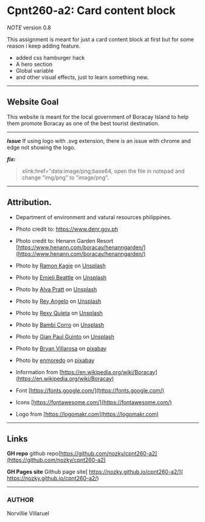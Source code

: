 

# Cpnt260-a2: Card content block

_NOTE_
version 0.8

This assignment is meant for just a card content block at first but for some reason i keep adding feature.
  - added css hamburger hack
  - A hero section
  - Global variable
  - and other visual effects, just to learn something new.

---
## Website Goal ##
This website is meant for the local government of Boracay Island to help them promote Boracay as one of the best tourist destination.

---
***Issue***
If using logo with .svg extension, there is an issue with chrome and edge not showing the logo. 

***_fix:_***

>xlink:href="data:image/png;base64,
open the file in notepad and change  "img/png" to "image/png".


---
## Attribution. ##
  - Department of environment and vatural resources philippines.
  - Photo credit to: https://www.denr.gov.ph
  - Photo credit to: Henann Garden Resort [https://www.henann.com/boracay/henanngarden/](https://www.henann.com/boracay/henanngarden/)

- Photo by [Ramon Kagie](https://unsplash.com/@ramonkagie?utm_source=unsplash&utm_medium=referral&utm_content=creditCopyText) on [Unsplash](https://unsplash.com/s/photos/boracay?utm_source=unsplash&utm_medium=referral&utm_content=creditCopyText)

- Photo by  [Emjeli Beattle](https://unsplash.com/@emjeiiamira?utm_source=unsplash&utm_medium=referral&utm_content=creditCopyText) on [Unsplash](https://unsplash.com/collections/4867724/philippines?utm_source=unsplash&utm_medium=referral&utm_content=creditCopyText)

- Photo by [Alva Pratt](https://unsplash.com/@alvapratt?utm_source=unsplash&utm_medium=referral&utm_content=creditCopyText) on [Unsplash](https://unsplash.com/collections/4867724/philippines?utm_source=unsplash&utm_medium=referral&utm_content=creditCopyText)

- Photo by [Rey Angelo](https://unsplash.com/@racucio?utm_source=unsplash&utm_medium=referral&utm_content=creditCopyText) on [Unsplash](https://unsplash.com/collections/4867724/philippines?utm_source=unsplash&utm_medium=referral&utm_content=creditCopyText)

- Photo by [Rexy Quieta](https://unsplash.com/@rexysnaps?utm_source=unsplash&utm_medium=referral&utm_content=creditCopyText) on [Unsplash](https://unsplash.com/collections/4867724/philippines?utm_source=unsplash&utm_medium=referral&utm_content=creditCopyText)

- Photo by [Bambi Corro](https://unsplash.com/@bambicorro?utm_source=unsplash&utm_medium=referral&utm_content=creditCopyText) on [Unsplash](https://unsplash.com/collections/4867724/philippines?utm_source=unsplash&utm_medium=referral&utm_content=creditCopyText)

- Photo by [Gian Paul Guinto](https://unsplash.com/@theaurumera?utm_source=unsplash&utm_medium=referral&utm_content=creditCopyText) on [Unsplash](https://unsplash.com/collections/4867724/philippines?utm_source=unsplash&utm_medium=referral&utm_content=creditCopyText)

- Photo by [Bryan Villarosa](https://pixabay.com/users/bryanvillarosa-3007172/) on [pixabay](https://pixabay.com/)

- Photo by [enmoredo](https://pixabay.com/users/enmoredo-915170/)  on [pixabay](https://pixabay.com/)

- Information from [https://en.wikipedia.org/wiki/Boracay](https://en.wikipedia.org/wiki/Boracay)

- Font [https://fonts.google.com/](https://fonts.google.com/)

- Icons [https://fontawesome.com/](https://fontawesome.com/)

- Logo from [https://logomakr.com](https://logomakr.com)


---
## Links
**GH repo**
github repo[https://github.com/nozky/cpnt260-a2](https://github.com/nozky/cpnt260-a2)

**GH Pages site**
Github page site[ https://nozky.github.io/cpnt260-a2/]( https://nozky.github.io/cpnt260-a2/)



---

### AUTHOR ###
Norvillie Villaruel